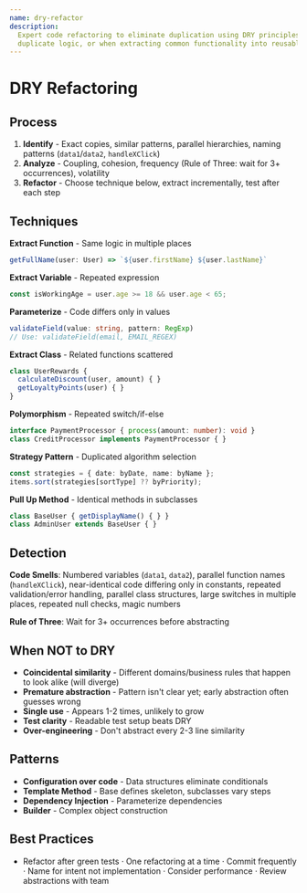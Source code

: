 ```yaml
---
name: dry-refactor
description:
  Expert code refactoring to eliminate duplication using DRY principles. Use when code has repetition, similar patterns,
  duplicate logic, or when extracting common functionality into reusable abstractions.
---
```


# DRY Refactoring

## Process

1. **Identify** - Exact copies, similar patterns, parallel hierarchies, naming patterns (`data1`/`data2`, `handleXClick`)
2. **Analyze** - Coupling, cohesion, frequency (Rule of Three: wait for 3+ occurrences), volatility
3. **Refactor** - Choose technique below, extract incrementally, test after each step

## Techniques

**Extract Function** - Same logic in multiple places
```ts
getFullName(user: User) => `${user.firstName} ${user.lastName}`
```

**Extract Variable** - Repeated expression
```ts
const isWorkingAge = user.age >= 18 && user.age < 65;
```

**Parameterize** - Code differs only in values
```ts
validateField(value: string, pattern: RegExp)
// Use: validateField(email, EMAIL_REGEX)
```

**Extract Class** - Related functions scattered
```ts
class UserRewards {
  calculateDiscount(user, amount) { }
  getLoyaltyPoints(user) { }
}
```

**Polymorphism** - Repeated switch/if-else
```ts
interface PaymentProcessor { process(amount: number): void }
class CreditProcessor implements PaymentProcessor { }
```

**Strategy Pattern** - Duplicated algorithm selection
```ts
const strategies = { date: byDate, name: byName };
items.sort(strategies[sortType] ?? byPriority);
```

**Pull Up Method** - Identical methods in subclasses
```ts
class BaseUser { getDisplayName() { } }
class AdminUser extends BaseUser { }
```

## Detection

**Code Smells**: Numbered variables (`data1`, `data2`), parallel function names (`handleXClick`), near-identical code differing only in constants, repeated validation/error handling, parallel class structures, large switches in multiple places, repeated null checks, magic numbers

**Rule of Three**: Wait for 3+ occurrences before abstracting

## When NOT to DRY

- **Coincidental similarity** - Different domains/business rules that happen to look alike (will diverge)
- **Premature abstraction** - Pattern isn't clear yet; early abstraction often guesses wrong
- **Single use** - Appears 1-2 times, unlikely to grow
- **Test clarity** - Readable test setup beats DRY
- **Over-engineering** - Don't abstract every 2-3 line similarity

## Patterns

- **Configuration over code** - Data structures eliminate conditionals
- **Template Method** - Base defines skeleton, subclasses vary steps
- **Dependency Injection** - Parameterize dependencies
- **Builder** - Complex object construction

## Best Practices

- Refactor after green tests · One refactoring at a time · Commit frequently · Name for intent not implementation · Consider performance · Review abstractions with team
